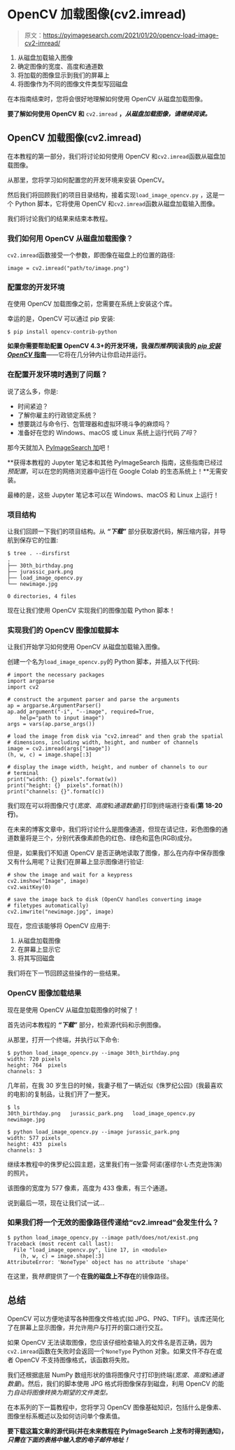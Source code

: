 # OpenCV 加载图像(cv2.imread)

> 原文：<https://pyimagesearch.com/2021/01/20/opencv-load-image-cv2-imread/>

1.  从磁盘加载输入图像
2.  确定图像的宽度、高度和通道数
3.  将加载的图像显示到我们的屏幕上
4.  将图像作为不同的图像文件类型写回磁盘

在本指南结束时，您将会很好地理解如何使用 OpenCV 从磁盘加载图像。

**要了解如何使用 OpenCV 和** `cv2.imread` **，*从磁盘加载图像，请继续阅读。***

## **OpenCV 加载图像(cv2.imread)**

在本教程的第一部分，我们将讨论如何使用 OpenCV 和`cv2.imread`函数从磁盘加载图像。

从那里，您将学习如何配置您的开发环境来安装 OpenCV。

然后我们将回顾我们的项目目录结构，接着实现``load_image_opencv.py`` ，这是一个 Python 脚本，它将使用 OpenCV 和`cv2.imread`函数从磁盘加载输入图像。

我们将讨论我们的结果来结束本教程。

### 我们如何用 OpenCV 从磁盘加载图像？

`cv2.imread`函数接受一个参数，即图像在磁盘上的位置的路径:

```
image = cv2.imread("path/to/image.png")
```

### **配置您的开发环境**

在使用 OpenCV 加载图像之前，您需要在系统上安装这个库。

幸运的是，OpenCV 可以通过 pip 安装:

```
$ pip install opencv-contrib-python
```

**如果你需要帮助配置 OpenCV 4.3+的开发环境，我*强烈推荐*阅读我的 [*pip 安装 OpenCV* 指南](https://pyimagesearch.com/2018/09/19/pip-install-opencv/)**——它将在几分钟内让你启动并运行。

### **在配置开发环境时遇到了问题？**

说了这么多，你是:

*   时间紧迫？
*   了解你雇主的行政锁定系统？
*   想要跳过与命令行、包管理器和虚拟环境斗争的麻烦吗？
*   准备好在您的 Windows、macOS 或 Linux 系统上运行代码*了吗*？

那今天就加入 [PyImageSearch 加](https://pyimagesearch.com/pyimagesearch-plus/)吧！

**获得本教程的 Jupyter 笔记本和其他 PyImageSearch 指南，这些指南已经过*预配置*，可以在您的网络浏览器中运行在 Google Colab 的生态系统上！**无需安装。

最棒的是，这些 Jupyter 笔记本可以在 Windows、macOS 和 Linux 上运行！

### **项目结构**

让我们回顾一下我们的项目结构。从 ***“下载”*** 部分获取源代码，解压缩内容，并导航到保存它的位置:

```
$ tree . --dirsfirst
.
├── 30th_birthday.png
├── jurassic_park.png
├── load_image_opencv.py
└── newimage.jpg

0 directories, 4 files
```

现在让我们使用 OpenCV 实现我们的图像加载 Python 脚本！

### **实现我们的 OpenCV 图像加载脚本**

让我们开始学习如何使用 OpenCV 从磁盘加载输入图像。

创建一个名为`load_image_opencv.py`的 Python 脚本，并插入以下代码:

```
# import the necessary packages
import argparse
import cv2

# construct the argument parser and parse the arguments
ap = argparse.ArgumentParser()
ap.add_argument("-i", "--image", required=True,
	help="path to input image")
args = vars(ap.parse_args())
```

```
# load the image from disk via "cv2.imread" and then grab the spatial
# dimensions, including width, height, and number of channels
image = cv2.imread(args["image"])
(h, w, c) = image.shape[:3]

# display the image width, height, and number of channels to our
# terminal
print("width: {} pixels".format(w))
print("height: {}  pixels".format(h))
print("channels: {}".format(c))
```

我们现在可以将图像尺寸(*宽度*、*高度*和*通道数量*)打印到终端进行查看(**第 18-20 行**)。

在未来的博客文章中，我们将讨论什么是图像通道，但现在请记住，彩色图像的通道数量将是三个，分别代表像素颜色的红色、绿色和蓝色(RGB)成分。

但是，如果我们不知道 OpenCV 是否正确地读取了图像，那么在内存中保存图像又有什么用呢？让我们在屏幕上显示图像进行验证:

```
# show the image and wait for a keypress
cv2.imshow("Image", image)
cv2.waitKey(0)

# save the image back to disk (OpenCV handles converting image
# filetypes automatically)
cv2.imwrite("newimage.jpg", image)
```

现在，您应该能够将 OpenCV 应用于:

1.  从磁盘加载图像
2.  在屏幕上显示它
3.  将其写回磁盘

我们将在下一节回顾这些操作的一些结果。

### **OpenCV 图像加载结果**

现在是使用 OpenCV 从磁盘加载图像的时候了！

首先访问本教程的 ***“下载”*** 部分，检索源代码和示例图像。

从那里，打开一个终端，并执行以下命令:

```
$ python load_image_opencv.py --image 30th_birthday.png 
width: 720 pixels
height: 764  pixels
channels: 3
```

几年前，在我 30 岁生日的时候，我妻子租了一辆近似《侏罗纪公园》(我最喜欢的电影)的复制品，让我们开了一整天。

```
$ ls
30th_birthday.png	jurassic_park.png	load_image_opencv.py	newimage.jpg
```

```
$ python load_image_opencv.py --image jurassic_park.png 
width: 577 pixels
height: 433  pixels
channels: 3
```

继续本教程中的侏罗纪公园主题，这里我们有一张雷·阿诺(塞缪尔·L·杰克逊饰演)的照片。

该图像的宽度为 577 像素，高度为 433 像素，有三个通道。

说到最后一项，现在让我们试一试…

### 如果我们将一个无效的图像路径传递给“cv2.imread”会发生什么？

```
$ python load_image_opencv.py --image path/does/not/exist.png
Traceback (most recent call last):
  File "load_image_opencv.py", line 17, in <module>
    (h, w, c) = image.shape[:3]
AttributeError: 'NoneType' object has no attribute 'shape'
```

在这里，我*特意*提供了一个**在我的磁盘上不存在**的镜像路径。

## **总结**

OpenCV 可以方便地读写各种图像文件格式(如 JPG、PNG、TIFF)。该库还简化了在屏幕上显示图像，并允许用户与打开的窗口进行交互。

如果 OpenCV 无法读取图像，您应该仔细检查输入的文件名是否正确，因为`cv2.imread`函数在失败时会返回一个``NoneType`` Python 对象。如果文件不存在或者 OpenCV 不支持图像格式，该函数将失败。

我们还根据底层 NumPy 数组形状的值将图像尺寸打印到终端(*宽度*、*高度*和*通道数量*)。然后，我们的脚本使用 JPG 格式将图像保存到磁盘，利用 OpenCV 的能力*自动将图像转换为期望的文件类型。*

在本系列的下一篇教程中，您将学习 OpenCV 图像基础知识，包括什么是像素、图像坐标系概述以及如何访问单个像素值。

**要下载这篇文章的源代码(并在未来教程在 PyImageSearch 上发布时得到通知)，*只需在下面的表格中输入您的电子邮件地址！***